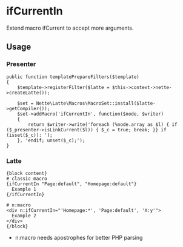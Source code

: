 # ifCurrentIn

Extend macro ifCurrent to accept more arguments.

## Usage

### Presenter

    public function templatePrepareFilters($template)
    {
        $template->registerFilter($latte = $this->context->nette->createLatte());

        $set = Nette\Latte\Macros\MacroSet::install($latte->getCompiler());
        $set->addMacro('ifCurrentIn', function($node, $writer)
        {
            return $writer->write('foreach (%node.array as $l) { if ($_presenter->isLinkCurrent($l)) { $_c = true; break; }} if (isset($_c)): ');
        }, 'endif; unset($_c);');
    }
    
### Latte
  
    {block content}
    # classic macro
    {ifCurrentIn "Page:default", "Homepage:default"}
      Example 1
    {/ifCurrentIn}

    # n:macro
    <div n:ifCurrentIn="'Homepage:*', 'Page:default', 'X:y'">
      Example 2
    </div>
    {/block}
  
- n:macro needs apostrophes for better PHP parsing